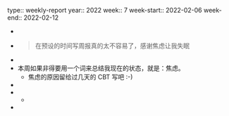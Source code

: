 type:: weekly-report
year:: 2022
week:: 7
week-start:: 2022-02-06
week-end:: 2022-02-12

-
- > 在预设的时间写周报真的太不容易了，感谢焦虑让我失眠
-
- 本周如果非得要用一个词来总结我现在的状态，就是：焦虑。
	- 焦虑的原因留给过几天的 CBT 写吧 :-)
-
-
	-
-